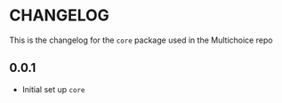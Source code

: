# CHANGELOG

This is the changelog for the `core` package used in the Multichoice repo

## 0.0.1

* Initial set up `core`
